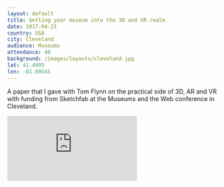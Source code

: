 ```yaml
---
layout: default
title: Getting your museum into the 3D and VR realm
date: 2017-04-21
country: USA
city: Cleveland
audience: Museums
attendance: 40
background: /images/layouts/cleveland.jpg
lat: 41.4995
lon: -81.69541
---
```


A paper that I gave with Tom Flynn on the practical side of 3D, AR and VR with funding from Sketchfab at the Museums and the Web conference in Cleveland.

<div class="embed-responsive embed-responsive-4by3 mb-3">
  <iframe src="https://docs.google.com/presentation/d/e/2PACX-1vRQInWRYpEYPhOMc_5hUyxpHJcfqaNTFOsfWxhbpYZG1zzAhRnMpbdikareSZgK80axrH0hlbjXouVk/embed?start=false&loop=false&delayms=3000" frameborder="0" class="embed-responsive-item" allowfullscreen="true" mozallowfullscreen="true" webkitallowfullscreen="true"></iframe>
</div>
